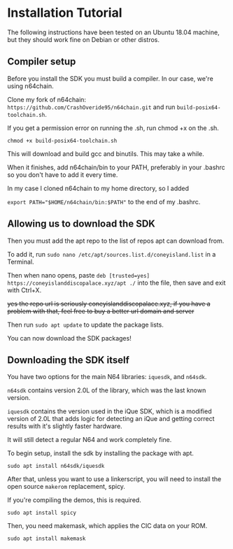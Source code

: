 # Installation Tutorial

The following instructions have been tested on an Ubuntu 18.04 machine, but they should work fine on Debian or other distros.


## Compiler setup

Before you install the SDK you must build a compiler. In our case, we're using n64chain.

Clone my fork of n64chain: ``https://github.com/CrashOveride95/n64chain.git`` and run ``build-posix64-toolchain.sh``.

If you get a permission error on running the .sh, run chmod +x on the .sh.

``chmod +x build-posix64-toolchain.sh``

This will download and build gcc and binutils. This may take a while.

When it finishes, add n64chain/bin to your PATH, preferably in your .bashrc so you don't have to add it every time.

In my case I cloned n64chain to my home directory, so I added

``export PATH="$HOME/n64chain/bin:$PATH"`` to the end of my .bashrc.

## Allowing us to download the SDK

Then you must add the apt repo to the list of repos apt can download from.

To add it, run ``sudo nano /etc/apt/sources.list.d/coneyisland.list`` in a Terminal.

Then when nano opens, paste ``deb [trusted=yes] https://coneyislanddiscopalace.xyz/apt ./`` into the file, then save and exit with Ctrl+X.

~~yes the repo url is seriously coneyislanddiscopalace.xyz, if you have a problem with that, feel free to buy a better url domain and server~~

Then run ``sudo apt update`` to update the package lists.

You can now download the SDK packages!

## Downloading the SDK itself

You have two options for the main N64 libraries: ``iquesdk``, and ``n64sdk``.

``n64sdk`` contains version 2.0L of the library, which was the last known version.

``iquesdk`` contains the version used in the iQue SDK, which is a modified version of 2.0L that adds logic for detecting an iQue and getting correct results with it's slightly faster hardware.

It will still detect a regular N64 and work completely fine.

To begin setup, install the sdk by installing the package with apt.

``sudo apt install n64sdk/iquesdk``

After that, unless you want to use a linkerscript, you will need to install the open source ``makerom`` replacement, spicy.

If you're compiling the demos, this is required.

``sudo apt install spicy``

Then, you need makemask, which applies the CIC data on your ROM.

``sudo apt install makemask``
